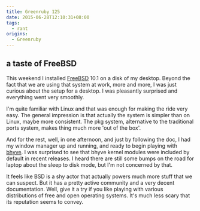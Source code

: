 ```yaml
---
title: Greenruby 125
date: 2015-06-28T12:10:31+08:00
tags:
  - rant
origins:
  - Greenruby
---
```

## a taste of FreeBSD

This weekend I installed [FreeBSD][freebsd] 10.1 on a disk of my desktop.
Beyond the fact that we are using that system at work, more and more, I was
just curious about the setup for a desktop. I was pleasantly surprised and
everything went very smoothly.

I'm quite familiar with Linux and that was enough for making the ride very
easy. The general impression is that actually the system is simpler than on
Linux, maybe more consistent. The pkg system, alternative to the traditional
ports system, makes thing much more 'out of the box'.

And for the rest, well, in one afternoon, and just by following the doc, I had
my window manager up and running, and ready to begin playing with
[bhyve][bhyve]. I was surprised to see that bhyve kernel modules were included
by default in recent releases. I heard there are still some bumps on the road
for laptop about the sleep to disk mode, but I'm not concerned by that.

It feels like BSD is a shy actor that actually powers much more stuff that we
can suspect. But it has a pretty active community and a very decent
documentation. Well, give it a try if you like playing with various
distributions of free and open operating systems. It's much less scary that
its reputation seems to convey.

[freebsd]: http://freebsd.org
[bhyve]: https://wiki.freebsd.org/bhyve 
